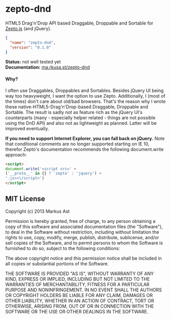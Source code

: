 # zepto-dnd

HTML5 Drag'n'Drop API based Draggable, Droppable and Sortable for [Zepto.js](https://github.com/madrobby/zepto) (and jQuery).

```json
{
  "name": "zepto-dnd",
  "version": "0.1.0"
}
```

**Status:** not well tested yet  
**Documentation:** [ma.rkusa.st/zepto-dnd](http://ma.rkusa.st/zepto-dnd)

#### Why?
I often use Draggables, Droppables and Sortables. Besides jQuery UI being way too heavyweight, I want the option to use Zepto. Additionally, I (most of the times) don't care about old/bad browsers. That's the reason why I wrote these native-HTML5-Drag'n'Drop-based Draggable, Droppable and Sortable. The result is sadly not as feature rich as the jQuery UI's counterparts (many - especially helper related - things are not possible using the DnD API) and also not as lightweight as planned. Latter will be improved eventually.

**If you need to support Internet Explorer, you can fall back on jQuery.** Note that conditional comments are no longer supported starting on IE 10, therefor Zepto's documentation recommends the following document.write approach:

```html
<script>
document.write('<script src=' +
('__proto__' in {} ? 'zepto' : 'jquery') +
'.js><\/script>')
</script>
```

## MIT License
Copyright (c) 2013 Markus Ast

Permission is hereby granted, free of charge, to any person obtaining a copy of this software and associated documentation files (the "Software"), to deal in the Software without restriction, including without limitation the rights to use, copy, modify, merge, publish, distribute, sublicense, and/or sell copies of the Software, and to permit persons to whom the Software is furnished to do so, subject to the following conditions:

The above copyright notice and this permission notice shall be included in all copies or substantial portions of the Software.

THE SOFTWARE IS PROVIDED "AS IS", WITHOUT WARRANTY OF ANY KIND, EXPRESS OR IMPLIED, INCLUDING BUT NOT LIMITED TO THE WARRANTIES OF MERCHANTABILITY, FITNESS FOR A PARTICULAR PURPOSE AND NONINFRINGEMENT. IN NO EVENT SHALL THE AUTHORS OR COPYRIGHT HOLDERS BE LIABLE FOR ANY CLAIM, DAMAGES OR OTHER LIABILITY, WHETHER IN AN ACTION OF CONTRACT, TORT OR OTHERWISE, ARISING FROM, OUT OF OR IN CONNECTION WITH THE SOFTWARE OR THE USE OR OTHER DEALINGS IN THE SOFTWARE.
